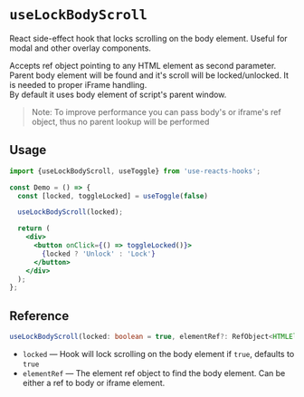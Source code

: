 # `useLockBodyScroll`

React side-effect hook that locks scrolling on the body element. Useful for modal and other overlay components.

Accepts ref object pointing to any HTML element as second parameter. Parent body element will be found and it's scroll will be locked/unlocked. It is needed to proper iFrame handling.  
By default it uses body element of script's parent window. 

>Note: To improve performance you can pass body's or iframe's ref object, thus no parent lookup will be performed 

## Usage 

```jsx
import {useLockBodyScroll, useToggle} from 'use-reacts-hooks';

const Demo = () => {
  const [locked, toggleLocked] = useToggle(false)

  useLockBodyScroll(locked);

  return (
    <div>
      <button onClick={() => toggleLocked()}>
        {locked ? 'Unlock' : 'Lock'}
      </button>
    </div>
  );
};
```

## Reference

```ts
useLockBodyScroll(locked: boolean = true, elementRef?: RefObject<HTMLElement>);
```

- `locked` &mdash; Hook will lock scrolling on the body element if `true`, defaults to `true`
- `elementRef` &mdash; The element ref object to find the body element. Can be either a ref to body or iframe element.
